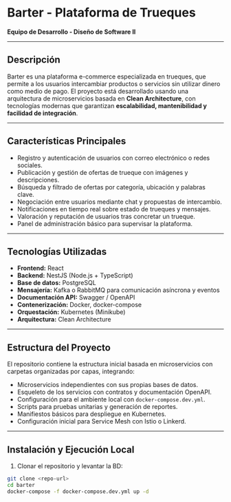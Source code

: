 # Barter - Plataforma de Trueques

**Equipo de Desarrollo - Diseño de Software II**  



---

## Descripción
Barter es una plataforma e-commerce especializada en trueques, que permite a los usuarios intercambiar productos o servicios sin utilizar dinero como medio de pago. El proyecto está desarrollado usando una arquitectura de microservicios basada en **Clean Architecture**, con tecnologías modernas que garantizan **escalabilidad, mantenibilidad y facilidad de integración**.

---

## Características Principales
- Registro y autenticación de usuarios con correo electrónico o redes sociales.
- Publicación y gestión de ofertas de trueque con imágenes y descripciones.
- Búsqueda y filtrado de ofertas por categoría, ubicación y palabras clave.
- Negociación entre usuarios mediante chat y propuestas de intercambio.
- Notificaciones en tiempo real sobre estado de trueques y mensajes.
- Valoración y reputación de usuarios tras concretar un trueque.
- Panel de administración básico para supervisar la plataforma.

---

## Tecnologías Utilizadas
- **Frontend:** React
- **Backend:** NestJS (Node.js + TypeScript)
- **Base de datos:** PostgreSQL
- **Mensajería:** Kafka o RabbitMQ para comunicación asíncrona y eventos
- **Documentación API:** Swagger / OpenAPI
- **Contenerización:** Docker, docker-compose
- **Orquestación:** Kubernetes (Minikube)
- **Arquitectura:** Clean Architecture

---

## Estructura del Proyecto
El repositorio contiene la estructura inicial basada en microservicios con carpetas organizadas por capas, integrando:

- Microservicios independientes con sus propias bases de datos.
- Esqueleto de los servicios con contratos y documentación OpenAPI.
- Configuración para el ambiente local con `docker-compose.dev.yml`.
- Scripts para pruebas unitarias y generación de reportes.
- Manifiestos básicos para despliegue en Kubernetes.
- Configuración inicial para Service Mesh con Istio o Linkerd.

---

## Instalación y Ejecución Local

1. Clonar el repositorio y levantar la BD:

```bash
git clone <repo-url>
cd barter
docker-compose -f docker-compose.dev.yml up -d
